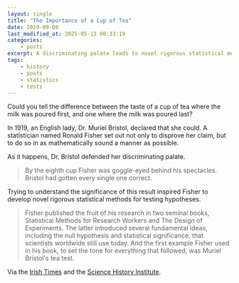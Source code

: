 ```yaml
---
layout: single
title: "The Importance of a Cup of Tea"
date: 2019-09-08
last_modified_at: 2025-05-13 00:33:19
categories:
    - posts
excerpt: A discriminating palate leads to novel rigorous statistical methods
tags:
    - history
    - posts
    - statistics
    - tests
---
```


Could you tell the difference between the taste of a cup of tea where the milk was poured first,
and one where the milk was poured last?

In 1919, an English lady, Dr. Muriel Bristol, declared that she could.
A statistician named Ronald Fisher set out not only to disprove her claim,
but to do so in as mathematically sound a manner as possible.

As it happens, Dr. Bristol defended her discriminating palate.

> By the eighth cup Fisher was goggle-eyed behind his spectacles. Bristol had gotten every single one correct.

Trying to understand the significance of this result inspired Fisher
to develop novel rigorous statistical methods for testing hypotheses.

> Fisher published the fruit of his research in two seminal books,
> Statistical Methods for Research Workers and The Design of Experiments.
> The latter introduced several fundamental ideas,
> including the null hypothesis and statistical significance,
> that scientists worldwide still use today.
> And the first example Fisher used in his book, to set the tone for everything that followed,
> was Muriel Bristol's tea test.

Via the [Irish Times](https://www.irishtimes.com/news/science/how-a-tea-tasting-test-led-to-a-breakthrough-in-statistics-1.3998786)
and the [Science History Institute](https://www.sciencehistory.org/distillations/ronald-fisher-a-bad-cup-of-tea-and-the-birth-of-modern-statistics).
